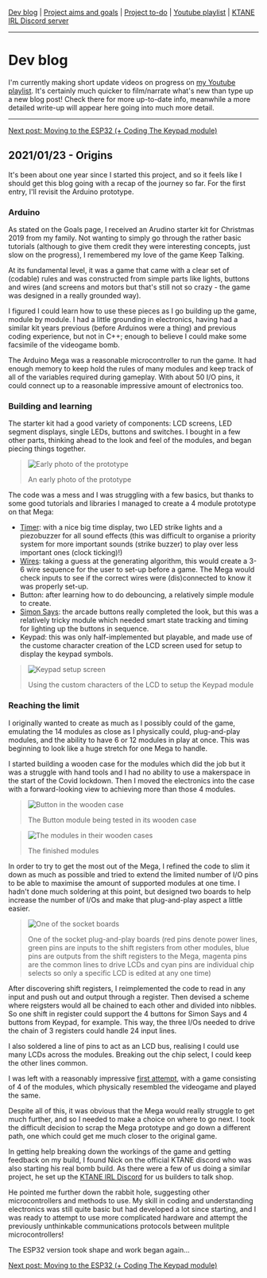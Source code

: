 [Dev blog](devblog.md) | [Project aims and goals](goals.md) | [Project to-do](todo.md) | [Youtube playlist](https://www.youtube.com/watch?v=8m7peVlW2mE&list=PLJqFvAhkcSkkks42zClG5WlvO1khFZCKK) | [KTANE IRL Discord server](https://discord.com/channels/711013430575890432)

---

# Dev blog
I'm currently making short update videos on progress on [my Youtube playlist](https://www.youtube.com/watch?v=8m7peVlW2mE&list=PLJqFvAhkcSkkks42zClG5WlvO1khFZCKK). It's certainly much quicker to film/narrate what's new than type up a new blog post! Check there for more up-to-date info, meanwhile a more detailed write-up will appear here going into much more detail.

---

[Next post: Moving to the ESP32 (+ Coding The Keypad module)](devblog_02.md)

## 2021/01/23 - Origins
It's been about one year since I started this project, and so it feels like I should get this blog going with a recap of the journey so far. For the first entry, I'll revisit the Arduino prototype.

### Arduino
As stated on the Goals page, I received an Arudino starter kit for Christmas 2019 from my family. Not wanting to simply go through the rather basic tutorials (although to give them credit they were interesting concepts, just slow on the progress), I remembered my love of the game Keep Talking.

At its fundamental level, it was a game that came with a clear set of (codable) rules and was constructed from simple parts like lights, buttons and wires (and screens and motors but that's still not so crazy - the game was designed in a really grounded way).

I figured I could learn how to use these pieces as I go building up the game, module by module. I had a little grounding in electronics, having had a similar kit years previous (before Arduinos were a thing) and previous coding experience, but not in C++; enough to believe I could make some facsimile of the videogame bomb.

The Arduino Mega was a reasonable microcontroller to run the game. It had enough memory to keep hold the rules of many modules and keep track of all of the variables required during gameplay. With about 50 I/O pins, it could connect up to a reasonable impressive amount of electronics too.

### Building and learning
The starter kit had a good variety of components: LCD screens, LED segment displays, single LEDs, buttons and switches. I bought in a few other parts, thinking ahead to the look and feel of the modules, and began piecing things together.

> ![Early photo of the prototype](https://i.imgur.com/an2r3ZR.jpg)
>  
> An early photo of the prototype

The code was a mess and I was struggling with a few basics, but thanks to some good tutorials and libraries I managed to create a 4 module prototype on that Mega:
* [Timer](https://www.youtube.com/watch?v=InTcSh50ikU): with a nice big time display, two LED strike lights and a piezobuzzer for all sound effects (this was difficult to organise a priority system for more important sounds (strike buzzer) to play over less important ones (clock ticking)!)
* [Wires](https://www.youtube.com/watch?v=InTcSh50ikU): taking a guess at the generating algorithm, this would create a 3-6 wire sequence for the user to set-up before a game. The Mega would check inputs to see if the correct wires were (dis)connected to know it was properly set-up.
* Button: after learning how to do debouncing, a relatively simple module to create.
* [Simon Says](https://www.youtube.com/watch?v=qT8n0Lo1gPQ): the arcade buttons really completed the look, but this was a relatively tricky module which needed smart state tracking and timing for lighting up the buttons in sequence.
* Keypad: this was only half-implemented but playable, and made use of the custome character creation of the LCD screen used for setup to display the keypad symbols.

> ![Keypad setup screen](https://i.imgur.com/2fTtbNI.jpg)
>  
> Using the custom characters of the LCD to setup the Keypad module

### Reaching the limit
I originally wanted to create as much as I possibly could of the game, emulating the 14 modules as close as I physically could, plug-and-play modules, and the ability to have 6 or 12 modules in play at once. This was beginning to look like a huge stretch for one Mega to handle.

I started building a wooden case for the modules which did the job but it was a struggle with hand tools and I had no ability to use a makerspace in the start of the Covid lockdown. Then I moved the electronics into the case with a forward-looking view to achieving more than those 4 modules.

> ![Button in the wooden case](https://i.imgur.com/IVS5SpJ.jpg)
>  
> The Button module being tested in its wooden case

> ![The modules in their wooden cases](https://i.imgur.com/VMsLNAq.jpg)
>  
> The finished modules

In order to try to get the most out of the Mega, I refined the code to slim it down as much as possible and tried to extend the limited number of I/O pins to be able to maximise the amount of supported modules at one time. I hadn't done much soldering at this point, but designed two boards to help increase the number of I/Os and make that plug-and-play aspect a little easier.

> ![One of the socket boards](https://i.imgur.com/orsPxDr.png)
>  
> One of the socket plug-and-play boards (red pins denote power lines, green pins are inputs to the shift registers from other modules, blue pins are outputs from the shift registers to the Mega, magenta pins are the common lines to drive LCDs and cyan pins are individual chip selects so only a specific LCD is edited at any one time)

After discovering shift registers, I reimplemented the code to read in any input and push out and output through a register. Then devised a scheme where reigsters would all be chained to each other and divided into nibbles. So one shift in register could support the 4 buttons for Simon Says and 4 buttons from Keypad, for example. This way, the three I/Os needed to drive the chain of 3 registers could handle 24 input lines.

I also soldered a line of pins to act as an LCD bus, realising I could use many LCDs across the modules. Breaking out the chip select, I could keep the other lines common.

I was left with a reasonably impressive [first attempt](https://www.youtube.com/watch?v=qZbycguCcf4), with a game consisting of 4 of the modules, which physically resembled the videogame and played the same.

Despite all of this, it was obvious that the Mega would really struggle to get much further, and so I needed to make a choice on where to go next. I took the difficult decision to scrap the Mega prototype and go down a different path, one which could get me much closer to the original game.

In getting help breaking down the workings of the game and getting feedback on my build, I found Nick on the official KTANE discord who was also starting his real bomb build. As there were a few of us doing a similar project, he set up the [KTANE IRL Discord](https://discord.com/channels/711013430575890432) for us builders to talk shop.

He pointed me further down the rabbit hole, suggesting other microcontrollers and methods to use. My skill in coding and understanding electronics was still quite basic but had developed a lot since starting, and I was ready to attempt to use more complicated hardware and attempt the previously unthinkable communications protocols between mulitple microcontrollers!

The ESP32 version took shape and work began again...

[Next post: Moving to the ESP32 (+ Coding The Keypad module)](devblog_02.md)
